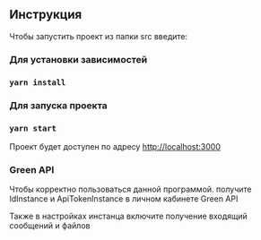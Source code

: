 ## Инструкция

Чтобы запустить проект из папки src введите:

### Для установки зависимостей
### `yarn install`

### Для запуска проекта
### `yarn start`


Проект будет доступен по адресу [http://localhost:3000](http://localhost:3000)

### Green API

Чтобы корректно пользоваться данной программой. получите IdInstance и ApiTokenInstance в личном кабинете Green API

Также в настройках инстанца включите получение входящий сообщений и файлов